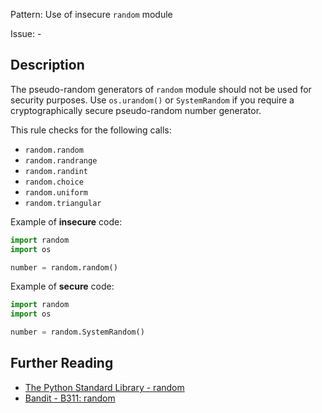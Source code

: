 Pattern: Use of insecure `random` module

Issue: -

## Description

The pseudo-random generators of `random` module should not be used for security purposes. Use `os.urandom()` or `SystemRandom` if you require a cryptographically secure pseudo-random number generator.

This rule checks for the following calls:

  - `random.random`
  - `random.randrange`
  - `random.randint`
  - `random.choice`
  - `random.uniform`
  - `random.triangular`


Example of **insecure** code:

```python
import random
import os

number = random.random()
```

Example of **secure** code:

```python
import random
import os

number = random.SystemRandom()
```
  
## Further Reading

* [The Python Standard Library - random](https://docs.python.org/2/library/random.html)
* [Bandit - B311: random](https://bandit.readthedocs.io/en/1.7.4/blacklists/blacklist_calls.html#b311-random)
